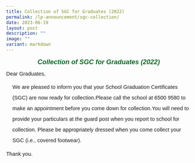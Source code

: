 ```yaml
---
title: Collection of SGC for Graduates (2022)
permalink: /lp-announcement/sgc-collection/
date: 2023-06-19
layout: post
description: ""
image: ""
variant: markdown
---
```

<h5 style="font-weight: 700;margin: 0;color:#0B6623;font-size:18px;margin-top:15px; font-family:sans-serif;text-align:center;" class="header">Collection of SGC for Graduates (2022)</h5>

<p style="font-family:sans-serif;font-size:14.5px;line-height:1">Dear Graduates, </p>
<p style="font-family:sans-serif;font-size:14.5px;padding-left:17px;line-height:2;">
We are pleased to inform you that your School Graduation Certificates (SGC) are now ready for collection.Please call the school at 6500 9580 to make an appointment before you come down for collection.You will need to provide your particulars at the guard post when you report to school for collection. Please be appropriately dressed when you come collect your SGC (i.e., covered footwear).
	</p>

<p style="font-family:sans-serif;font-size:14.5px;line-height:1;">Thank you.</p>